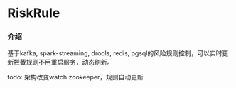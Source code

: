 # RiskRule

### 介绍
基于kafka, spark-streaming, drools, redis, pgsql的风险规则控制，可以实时更新拦截规则不用重启服务，动态刷新。

todo: 架构改变watch zookeeper，规则自动更新